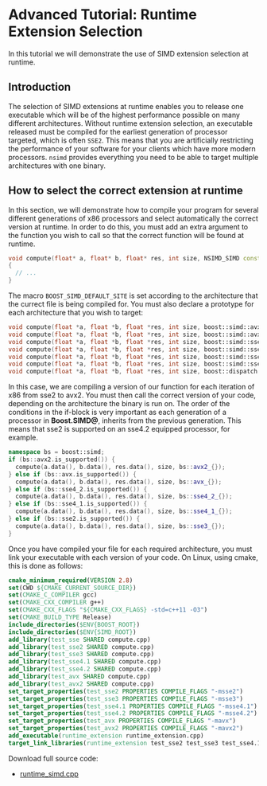 <!--

Copyright (c) 2019 Agenium Scale

Permission is hereby granted, free of charge, to any person obtaining a copy
of this software and associated documentation files (the "Software"), to deal
in the Software without restriction, including without limitation the rights
to use, copy, modify, merge, publish, distribute, sublicense, and/or sell
copies of the Software, and to permit persons to whom the Software is
furnished to do so, subject to the following conditions:

The above copyright notice and this permission notice shall be included in all
copies or substantial portions of the Software.

THE SOFTWARE IS PROVIDED "AS IS", WITHOUT WARRANTY OF ANY KIND, EXPRESS OR
IMPLIED, INCLUDING BUT NOT LIMITED TO THE WARRANTIES OF MERCHANTABILITY,
FITNESS FOR A PARTICULAR PURPOSE AND NONINFRINGEMENT. IN NO EVENT SHALL THE
AUTHORS OR COPYRIGHT HOLDERS BE LIABLE FOR ANY CLAIM, DAMAGES OR OTHER
LIABILITY, WHETHER IN AN ACTION OF CONTRACT, TORT OR OTHERWISE, ARISING FROM,
OUT OF OR IN CONNECTION WITH THE SOFTWARE OR THE USE OR OTHER DEALINGS IN THE
SOFTWARE.

-->

# Advanced Tutorial: Runtime Extension Selection

In this tutorial we will demonstrate the use of SIMD extension selection at
runtime.


##  Introduction

The selection of SIMD extensions at runtime enables you to release one
executable which will be of the highest performance possible on many different
architectures. Without runtime extension selection, an executable released must
be compiled for the earliest generation of processor targeted, which is often
`SSE2`. This means that you are artificially restricting the performance of your
software for your clients which have more modern processors. `nsimd` provides
everything you need to be able to target multiple architectures with one binary.

## How to select the correct extension at runtime

In this section, we will demonstrate how to compile your program for several
different generations of x86 processors and select automatically the correct
version at runtime. In order to do this, you must add an extra argument to the
function you wish to call so that the correct function will be found at runtime.

```C++
void compute(float* a, float* b, float* res, int size, NSIMD_SIMD const& arch)
{
  // ...
}
```

The macro `BOOST_SIMD_DEFAULT_SITE` is set according to the architecture that 
the currect file is being compiled for. You must also declare a prototype for
each architecture that you wish to target:

```C++
void compute(float *a, float *b, float *res, int size, boost::simd::avx2_ const&);
void compute(float *a, float *b, float *res, int size, boost::simd::avx_ const&);
void compute(float *a, float *b, float *res, int size, boost::simd::sse4_2_ const&);
void compute(float *a, float *b, float *res, int size, boost::simd::sse4_1_ const&);
void compute(float *a, float *b, float *res, int size, boost::simd::sse3_ const&);
void compute(float *a, float *b, float *res, int size, boost::simd::sse2_ const&);
void compute(float *a, float *b, float *res, int size, boost::dispatch::cpu_ const&);
```

In this case, we are compiling a version of our function for each iteration of
x86 from sse2 to avx2. You must then call the correct version of your code,
depending on the architecture the binary is run on. The order of the conditions
in the if-block is very important as each generation of a processor in
**Boost.SIMD@**, inherits from the previous generation. This means that sse2 is
supported on an sse4.2 equipped processor, for example.
```C++
namespace bs = boost::simd;
if (bs::avx2.is_supported()) {
  compute(a.data(), b.data(), res.data(), size, bs::avx2_{});
} else if (bs::avx.is_supported()) {
  compute(a.data(), b.data(), res.data(), size, bs::avx_{});
} else if (bs::sse4_2.is_supported()) {
  compute(a.data(), b.data(), res.data(), size, bs::sse4_2_{});
} else if (bs::sse4_1.is_supported()) {
  compute(a.data(), b.data(), res.data(), size, bs::sse4_1_{});
} else if (bs::sse2.is_supported()) {
  compute(a.data(), b.data(), res.data(), size, bs::sse3_{});
}
```

Once you have compiled your file for each required architecture, you must link
your executable with each version of your code. On Linux, using cmake, this is
done as follows:
```CMake
cmake_minimum_required(VERSION 2.8)
set(CWD ${CMAKE_CURRENT_SOURCE_DIR})
set(CMAKE_C_COMPILER gcc)
set(CMAKE_CXX_COMPILER g++)
set(CMAKE_CXX_FLAGS "${CMAKE_CXX_FLAGS} -std=c++11 -O3")
set(CMAKE_BUILD_TYPE Release)
include_directories($ENV{BOOST_ROOT})
include_directories($ENV{SIMD_ROOT})
add_library(test_sse SHARED compute.cpp)
add_library(test_sse2 SHARED compute.cpp)
add_library(test_sse3 SHARED compute.cpp)
add_library(test_sse4.1 SHARED compute.cpp)
add_library(test_sse4.2 SHARED compute.cpp)
add_library(test_avx SHARED compute.cpp)
add_library(test_avx2 SHARED compute.cpp)
set_target_properties(test_sse2 PROPERTIES COMPILE_FLAGS "-msse2")
set_target_properties(test_sse3 PROPERTIES COMPILE_FLAGS "-msse3")
set_target_properties(test_sse4.1 PROPERTIES COMPILE_FLAGS "-msse4.1")
set_target_properties(test_sse4.2 PROPERTIES COMPILE_FLAGS "-msse4.2")
set_target_properties(test_avx PROPERTIES COMPILE_FLAGS "-mavx")
set_target_properties(test_avx2 PROPERTIES COMPILE_FLAGS "-mavx2")
add_executable(runtime_extension runtime_extension.cpp)
target_link_libraries(runtime_extension test_sse2 test_sse3 test_sse4.1 test_sse4.2 test_avx test_avx2)
```

Download full source code:
- [runtime_simd.cpp](../src/runtime_simd.cpp)
